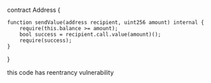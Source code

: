 
contract Address {

    function sendValue(address recipient, uint256 amount) internal {
        require(this.balance >= amount);
        bool success = recipient.call.value(amount)();
        require(success);
    }
}


 this code has reentrancy vulnerability